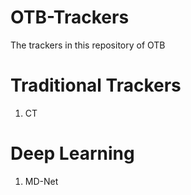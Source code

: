 # OTB-Trackers
The trackers in this repository of OTB


# Traditional Trackers
1. CT

# Deep Learning
1. MD-Net
